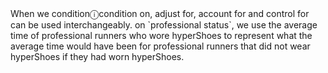 <div class="infoToolTip">When we condition<a>&#9432;</a><span class="infoToolTipText">condition on, adjust for, account for and control for can be used interchangeably.</span> on `professional status`, we use the average time of professional runners who wore hyperShoes to represent what the average time would have been for professional runners that did not wear hyperShoes if they had worn hyperShoes.</div>

